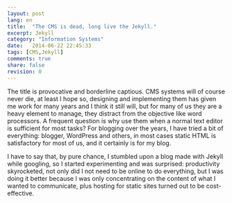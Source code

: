 ```yaml
---
layout: post
lang: en
title:  "The CMS is dead, long live the Jekyll."
excerpt: Jekyll
category: "Information Systems"
date:   2014-06-22 22:45:33
tags: [CMS,Jekyll]
comments: true
share: false
revision: 0
---
```


The title is provocative and borderline captious. CMS systems will of course never die, at least I hope so, designing and implementing them has given me work for many years and I think it still will, but for many of us they are a heavy element to manage, they distract from the objective like word processors. A frequent question is why use them when a normal text editor is sufficient for most tasks? For blogging over the years, I have tried a bit of everything: blogger, WordPress and others, in most cases static HTML is satisfactory for most of us, and it certainly is for my blog.

I have to say that, by pure chance, I stumbled upon a blog made with Jekyll while googling, so I started experimenting and was surprised: productivity skyrocketed, not only did I not need to be online to do everything, but I was doing it better because I was only concentrating on the content of what I wanted to communicate, plus hosting for static sites turned out to be cost-effective.